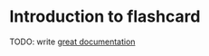 # Introduction to flashcard

TODO: write [great documentation](http://jacobian.org/writing/what-to-write/)
